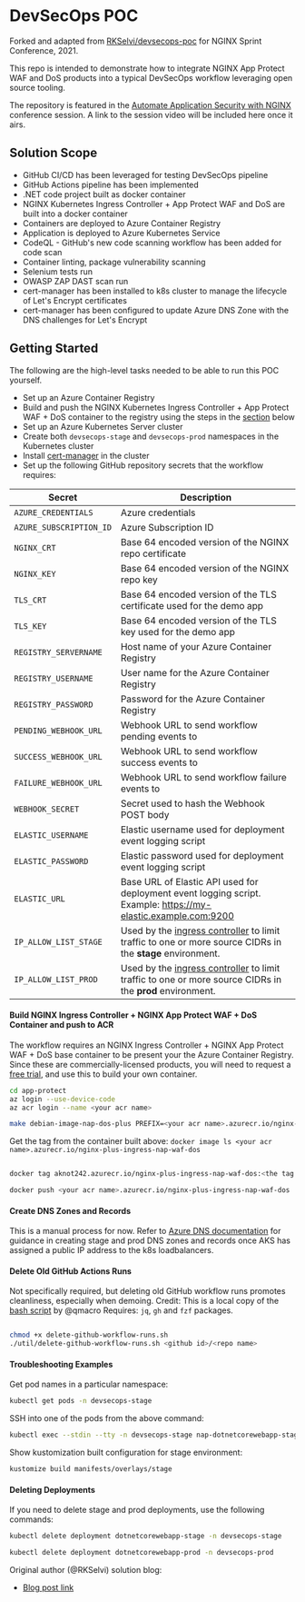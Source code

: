 # DevSecOps POC
Forked and adapted from [RKSelvi/devsecops-poc](https://github.com/RKSelvi/devsecops-poc) for NGINX Sprint Conference, 2021.

This repo is intended to demonstrate how to integrate NGINX App Protect WAF and DoS products into a typical DevSecOps workflow leveraging open source tooling.

The repository is featured in the [Automate Application Security with NGINX](https://www.nginx.com/blog/demoing-nginx-at-sprint-2-0/#automate) conference session. A link to the session video will be included here once it airs.


## Solution Scope

- GitHub CI/CD has been leveraged for testing DevSecOps pipeline
- GitHub Actions pipeline has been implemented
- .NET code project built as docker container
- NGINX Kubernetes Ingress Controller + App Protect WAF and DoS are built into a docker container
- Containers are deployed to Azure Container Registry
- Application is deployed to Azure Kubernetes Service
- CodeQL - GitHub's new code scanning workflow has been added for code scan
- Container linting, package vulnerability scanning
- Selenium tests run
- OWASP ZAP DAST scan run
- cert-manager has been installed to k8s cluster to manage the lifecycle of Let's Encrypt certificates
- cert-manager has been configured to update Azure DNS Zone with the DNS challenges for Let's Encrypt

## Getting Started

The following are the high-level tasks needed to be able to run this POC yourself.

- Set up an Azure Container Registry
- Build and push the NGINX Kubernetes Ingress Controller + App Protect WAF + DoS container to the registry using the steps in the [section](#build-nginx-ingress-controller+nap-waf-dos-container-and-push-to-acr) below
- Set up an Azure Kubernetes Server cluster
- Create both `devsecops-stage` and `devsecops-prod` namespaces in the Kubernetes cluster
- Install [cert-manager](https://cert-manager.io/) in the cluster
- Set up the following GitHub repository secrets that the workflow requires:

| Secret                    | Description                                                          |
|---------------------------|----------------------------------------------------------------------|
| `AZURE_CREDENTIALS`       | Azure credentials                                                    |
| `AZURE_SUBSCRIPTION_ID`   | Azure Subscription ID                                                |
| `NGINX_CRT`               | Base 64 encoded version of the NGINX repo certificate                |
| `NGINX_KEY`               | Base 64 encoded version of the NGINX repo key                        |
| `TLS_CRT`                 | Base 64 encoded version of the TLS certificate used for the demo app |
| `TLS_KEY`                 | Base 64 encoded version of the TLS key used for the demo app         |
| `REGISTRY_SERVERNAME`     | Host name of your Azure Container Registry                           |
| `REGISTRY_USERNAME`       | User name for the Azure Container Registry                           |
| `REGISTRY_PASSWORD`       | Password for the Azure Container Registry                            |
| `PENDING_WEBHOOK_URL`     | Webhook URL to send workflow pending events to                       |
| `SUCCESS_WEBHOOK_URL`     | Webhook URL to send workflow success events to                       |
| `FAILURE_WEBHOOK_URL`     | Webhook URL to send workflow failure events to                       |
| `WEBHOOK_SECRET`          | Secret used to hash the Webhook POST body                            |
| `ELASTIC_USERNAME`        | Elastic username used for deployment event logging script            |
| `ELASTIC_PASSWORD`        | Elastic password used for deployment event logging script            |
| `ELASTIC_URL`             | Base URL of Elastic API used for deployment event logging script. Example: https://my-elastic.example.com:9200            |
| `IP_ALLOW_LIST_STAGE`     | Used by the [ingress controller](https://kubernetes.github.io/ingress-nginx/user-guide/nginx-configuration/annotations/#whitelist-source-range) to limit traffic to one or more source CIDRs in the **stage** environment.|
| `IP_ALLOW_LIST_PROD`      | Used by the [ingress controller](https://kubernetes.github.io/ingress-nginx/user-guide/nginx-configuration/annotations/#whitelist-source-range) to limit traffic to one or more source CIDRs in the **prod** environment.|


#### Build NGINX Ingress Controller + NGINX App Protect WAF + DoS Container and push to ACR
The workflow requires an NGINX Ingress Controller + NGINX App Protect WAF + DoS base container to be present your the Azure Container Registry. Since these are commercially-licensed products, you will need to request a [free trial](https://www.nginx.com/free-trial-request/), and use this to build your own container.

``` bash
cd app-protect
az login --use-device-code
az acr login --name <your acr name>

make debian-image-nap-dos-plus PREFIX=<your acr name>.azurecr.io/nginx-plus-ingress-nap-waf-dos TARGET=download

```

Get the tag from the container built above: `docker image ls <your acr name>.azurecr.io/nginx-plus-ingress-nap-waf-dos`


``` bash

docker tag aknot242.azurecr.io/nginx-plus-ingress-nap-waf-dos:<the tag from above> aknot242.azurecr.io/nginx-plus-ingress-nap-waf-dos:latest

docker push <your acr name>.azurecr.io/nginx-plus-ingress-nap-waf-dos

```

#### Create DNS Zones and Records

This is a manual process for now. Refer to [Azure DNS documentation](https://docs.microsoft.com/en-us/azure/dns/) for guidance in creating stage and prod DNS zones and records once AKS has assigned a public IP address to the k8s loadbalancers.


#### Delete Old GitHub Actions Runs
Not specifically required, but deleting old GitHub workflow runs promotes cleanliness, especially when demoing.
Credit: This is a local copy of the [bash script](https://github.com/qmacro/dotfiles/blob/230c6df494f239e9d1762794943847816e1b7c32/scripts/dwr) by @qmacro
Requires: `jq`, `gh` and `fzf` packages.

``` bash

chmod +x delete-github-workflow-runs.sh
./util/delete-github-workflow-runs.sh <github id>/<repo name>
```

#### Troubleshooting Examples

Get pod names in a particular namespace:
``` bash
kubectl get pods -n devsecops-stage
```

SSH into one of the pods from the above command:
``` bash
kubectl exec --stdin --tty -n devsecops-stage nap-dotnetcorewebapp-stage-84dbbb5bbf-7xffw -- /bin/bash
```

Show kustomization built configuration for stage environment:
``` bash
kustomize build manifests/overlays/stage
```

#### Deleting Deployments
If you need to delete stage and prod deployments, use the following commands:

``` bash
kubectl delete deployment dotnetcorewebapp-stage -n devsecops-stage

kubectl delete deployment dotnetcorewebapp-prod -n devsecops-prod
```


Original author (@RKSelvi) solution blog:
- [Blog post link](https://www.ais.com/devsecops-with-github-actions/)

